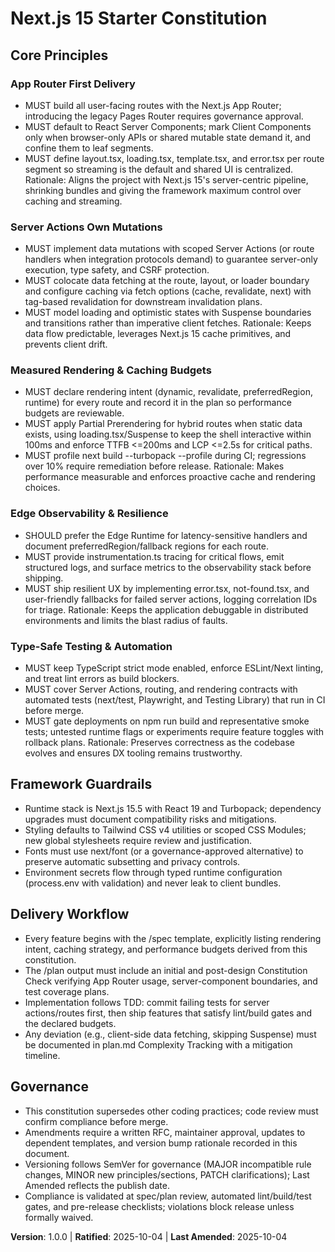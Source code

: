 <!--
Sync Impact Report:
- Version change: n/a -> 1.0.0
- Modified principles: n/a (initial set)
- Added sections: Core Principles, Framework Guardrails, Delivery Workflow, Governance
- Removed sections: none
- Templates requiring updates (updated/pending):
  - updated .specify/templates/plan-template.md
- Follow-up TODOs: none
-->

# Next.js 15 Starter Constitution

## Core Principles

### App Router First Delivery
- MUST build all user-facing routes with the Next.js App Router; introducing the legacy Pages Router requires governance approval.
- MUST default to React Server Components; mark Client Components only when browser-only APIs or shared mutable state demand it, and confine them to leaf segments.
- MUST define layout.tsx, loading.tsx, template.tsx, and error.tsx per route segment so streaming is the default and shared UI is centralized.
Rationale: Aligns the project with Next.js 15's server-centric pipeline, shrinking bundles and giving the framework maximum control over caching and streaming.

### Server Actions Own Mutations
- MUST implement data mutations with scoped Server Actions (or route handlers when integration protocols demand) to guarantee server-only execution, type safety, and CSRF protection.
- MUST colocate data fetching at the route, layout, or loader boundary and configure caching via fetch options (cache, revalidate, next) with tag-based revalidation for downstream invalidation plans.
- MUST model loading and optimistic states with Suspense boundaries and transitions rather than imperative client fetches.
Rationale: Keeps data flow predictable, leverages Next.js 15 cache primitives, and prevents client drift.

### Measured Rendering & Caching Budgets
- MUST declare rendering intent (dynamic, revalidate, preferredRegion, runtime) for every route and record it in the plan so performance budgets are reviewable.
- MUST apply Partial Prerendering for hybrid routes when static data exists, using loading.tsx/Suspense to keep the shell interactive within 100ms and enforce TTFB <=200ms and LCP <=2.5s for critical paths.
- MUST profile next build --turbopack --profile during CI; regressions over 10% require remediation before release.
Rationale: Makes performance measurable and enforces proactive cache and rendering choices.

### Edge Observability & Resilience
- SHOULD prefer the Edge Runtime for latency-sensitive handlers and document preferredRegion/fallback regions for each route.
- MUST provide instrumentation.ts tracing for critical flows, emit structured logs, and surface metrics to the observability stack before shipping.
- MUST ship resilient UX by implementing error.tsx, not-found.tsx, and user-friendly fallbacks for failed server actions, logging correlation IDs for triage.
Rationale: Keeps the application debuggable in distributed environments and limits the blast radius of faults.

### Type-Safe Testing & Automation
- MUST keep TypeScript strict mode enabled, enforce ESLint/Next linting, and treat lint errors as build blockers.
- MUST cover Server Actions, routing, and rendering contracts with automated tests (next/test, Playwright, and Testing Library) that run in CI before merge.
- MUST gate deployments on npm run build and representative smoke tests; untested runtime flags or experiments require feature toggles with rollback plans.
Rationale: Preserves correctness as the codebase evolves and ensures DX tooling remains trustworthy.

## Framework Guardrails
- Runtime stack is Next.js 15.5 with React 19 and Turbopack; dependency upgrades must document compatibility risks and mitigations.
- Styling defaults to Tailwind CSS v4 utilities or scoped CSS Modules; new global stylesheets require review and justification.
- Fonts must use next/font (or a governance-approved alternative) to preserve automatic subsetting and privacy controls.
- Environment secrets flow through typed runtime configuration (process.env with validation) and never leak to client bundles.

## Delivery Workflow
- Every feature begins with the /spec template, explicitly listing rendering intent, caching strategy, and performance budgets derived from this constitution.
- The /plan output must include an initial and post-design Constitution Check verifying App Router usage, server-component boundaries, and test coverage plans.
- Implementation follows TDD: commit failing tests for server actions/routes first, then ship features that satisfy lint/build gates and the declared budgets.
- Any deviation (e.g., client-side data fetching, skipping Suspense) must be documented in plan.md Complexity Tracking with a mitigation timeline.

## Governance
- This constitution supersedes other coding practices; code review must confirm compliance before merge.
- Amendments require a written RFC, maintainer approval, updates to dependent templates, and version bump rationale recorded in this document.
- Versioning follows SemVer for governance (MAJOR incompatible rule changes, MINOR new principles/sections, PATCH clarifications); Last Amended reflects the publish date.
- Compliance is validated at spec/plan review, automated lint/build/test gates, and pre-release checklists; violations block release unless formally waived.

**Version**: 1.0.0 | **Ratified**: 2025-10-04 | **Last Amended**: 2025-10-04
